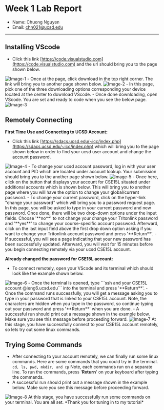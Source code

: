 # Week 1 Lab Report

- Name: Chuong Nguyen
- Email: chn021@ucsd.edu

---

## Installing VScode

- Click this link [https://code.visualstudio.com](https://code.visualstudio.com) and the url should bring you to the page shown below.
<!-- ![Image-1](https://github.com/chuongnguyen26/cse15l-lab-reports/blob/main/Step-1.png) -->
<img src="Step-1.png" alt="Image-1">
- Once at the page, click download in the top right corner. The link will bring you to another page shown below.
<img src="Step-2.png" alt="Image-2">
- In this page, pick one of the three downloading options corresponding your device located at the center to download VScode.
- Once done downloading, open VScode. You are set and ready to code when you see the below page.
<img src="Step-3.png" alt="Image-3">


## Remotely Connecting

**First Time Use and Connecting to UCSD Account:**
- Click this link [https://sdacs.ucsd.edu/~icc/index.php](https://sdacs.ucsd.edu/~icc/index.php) which will bring you to the page shown below in order to find your ucsd user account and change the account password.
<img src="Step-6.png" alt="Image-4">
- To change your ucsd account password, log in with your user account and PID which are located under account lookup. Your submission should bring you to the another page shown below.
<img src="Step-7.png" alt="Image-5">
- Once here, click on the button that displays your account for CSE15L situated under additional accounts which is shown below. This will bring you to another page where you will have the option to change your global/current password.
- To change your current password, click on the hyper-link "change your password" which will bring you to a password request page. In this page, you will be asked to type in your current password and new password. Once done, there will be two drop-down options under the input fields. Choose '**no**' to not change your change your Tritonlink password and '**yes**' to change your course-specific account password. Afterward, click on the last input field above the first drop down option asking if you want to change your Tritonlink account password and press '**Return**'.
- If successful, you will see a page indicating that your new password has been successfully updated. Afterward, you will wait for 15 minutes before you begin connecting remotely via your ucsd CSE15L account.

**Already changed the password for CSE15L account:** 
- To connect remotely, open your VScode and its terminal which should look like the example shown below.
<img src="Step-8.png" alt="Image-6">
- Once the terminal is opened, type ```ssh and your CSE15L account @ieng6.ucsd.edu``` into the terminal and press '**Return**'.
- Once the command runs successfully, you will get a message asking you to type in your password that is linked to your CSE15L account. Note, the characters are hidden when you type in the password, so continue typing out your password and press '**Return**' when you are done.
- A successful run should print out a message shown in the example below. Make sure you see this message before proceeding forward.
<img src="Step-4.png" alt="Image-7">
At this stage, you have successfully connect to your CSE15L account remotely, so lets try out some linux commands.

## Trying Some Commands
- After connecting to your account remotely, we can finally run some linux commands. Here are some commands that you could try in the terminal. ```cd, ls, pwd, mkdir, and cp``` Note, each commands run on a separate line. To run the commands, press '**Return**' on your keyboard after typing the commands. 
- A successful run should print out a message shown in the example below. Make sure you see this message before proceeding forward.
<img src="Step-5.png" alt="Image-8">
At this stage, you have successfully run some commands on your terminal. You are all set. *Thank you for tuning in to my tutorial*

